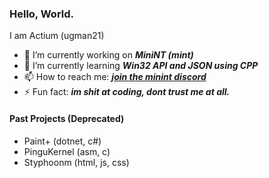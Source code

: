 ### Hello, World.
I am Actium (ugman21)

- 🔭 I’m currently working on ___MiniNT (mint)___
- 🌱 I’m currently learning ___Win32 API and JSON using CPP___
- 📫 How to reach me: [___join the minint discord___](https://discord.gg/2xZmGj4UDW)
- ⚡ Fun fact: ___im shit at coding, dont trust me at all.___


#### Past Projects (Deprecated)
- Paint+ (dotnet, c#)
- PinguKernel (asm, c)
- Styphoonm (html, js, css)
